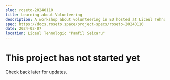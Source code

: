 ```yaml
---
slug: roseto-20240110
title: Learning about Volunteering
description: A workshop about volunteering in EU hosted at Liceul Tehnologic "Pamfil Seicaru".
spec: https://docs.roseto.space/project-specs/roseto-20240110
date: 2024-02-07
location: Liceul Tehnologic "Pamfil Seicaru"
---
```


# This project has not started yet
Check back later for updates.